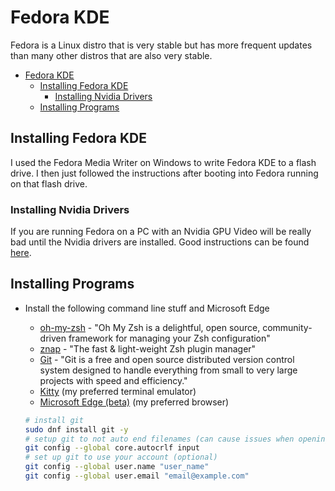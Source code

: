 # Fedora KDE

Fedora is a Linux distro that is very stable but has more frequent updates than many other distros that are also very stable.

- [Fedora KDE](#fedora-kde)
    - [Installing Fedora KDE](#installing-fedora-kde)
        - [Installing Nvidia Drivers](#installing-nvidia-drivers)
    - [Installing Programs](#installing-programs)

## Installing Fedora KDE

I used the Fedora Media Writer on Windows to write Fedora KDE to a flash drive. I then just followed the instructions after booting into Fedora running on that flash drive.

### Installing Nvidia Drivers

If you are running Fedora on a PC with an Nvidia GPU Video will be really bad until the Nvidia drivers are installed. Good instructions can be found [here](https://www.linuxcapable.com/how-to-install-nvidia-drivers-on-fedora-36-linux/).

## Installing Programs

- Install the following command line stuff and Microsoft Edge
    - [oh-my-zsh](https://ohmyz.sh/) - "Oh My Zsh is a delightful, open source, community-driven framework for managing your Zsh configuration"
    - [znap](https://github.com/marlonrichert/zsh-snap) - "The fast & light-weight Zsh plugin manager"
    - [Git](https://git-scm.com) - "Git is a free and open source distributed version control system designed to handle everything from small to very large projects with speed and efficiency."
    - [Kitty](https://sw.kovidgoyal.net/kitty/) (my preferred terminal emulator)
    - [Microsoft Edge (beta)](https://www.microsoftedgeinsider.com/en-us/download/beta) (my preferred browser)

    ```sh
    # install git
    sudo dnf install git -y
    # setup git to not auto end filenames (can cause issues when opening a repo that has been opened on Windows)
    git config --global core.autocrlf input
    # set up git to use your account (optional)
    git config --global user.name "user_name"
    git config --global user.email "email@example.com"
    ```
